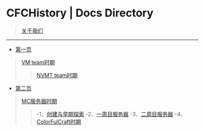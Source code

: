 # CFCHistory | Docs Directory
>[关于我们](about.md)

---

- [第一页](history.md)
> [VM team时期](https://github.com/ColorFulCraft/CFCHistory/blob/main/docs/history.md#%E4%B8%80vm-team%E6%97%B6%E6%9C%9F)
>> [NVMT team时期](https://github.com/ColorFulCraft/CFCHistory/blob/main/docs/history.md#%E4%BA%8Cnvmt-team%E6%97%B6%E6%9C%9F)

- [第二页](history_2.md)
> [MC服务器时期](https://github.com/ColorFulCraft/CFCHistory/blob/main/docs/history_2.md#%E4%B8%89nvmt-servernvmtcraft%E6%97%B6%E6%9C%9F)
>>    -1、[创建与早期探索](https://github.com/ColorFulCraft/CFCHistory/blob/main/docs/history_2.md#1%E5%88%9B%E5%BB%BA%E4%B8%8E%E6%97%A9%E6%9C%9F%E6%8E%A2%E7%B4%A2)
>>    -2、[一周目服务器](https://github.com/ColorFulCraft/CFCHistory/blob/main/docs/history_2.md#2%E4%B8%80%E5%91%A8%E7%9B%AE%E6%9C%8D%E5%8A%A1%E5%99%A8)
>>    -3、[二周目服务器](https://github.com/ColorFulCraft/CFCHistory/blob/main/docs/history_2.md#3%E4%BA%8C%E5%91%A8%E7%9B%AE%E6%9C%8D%E5%8A%A1%E5%99%A8)
>>    -4、[ColorFulCraft时期](https://github.com/ColorFulCraft/CFCHistory/blob/main/docs/history_2.md#%E5%9B%9Bcolorfulcraft%E6%97%B6%E6%9C%9F)
